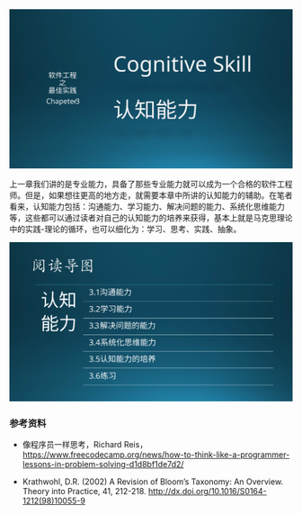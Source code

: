 


<img src="img/Slide1.SVG"/>

上一章我们讲的是专业能力，具备了那些专业能力就可以成为一个合格的软件工程师。但是，如果想往更高的地方走，就需要本章中所讲的认知能力的辅助。在笔者看来，认知能力包括：沟通能力、学习能力、解决问题的能力、系统化思维能力等，这些都可以通过读者对自己的认知能力的培养来获得，基本上就是马克思理论中的实践-理论的循环，也可以细化为：学习、思考、实践、抽象。

<img src="img/Slide2.SVG"/>



### 参考资料

- 像程序员一样思考，Richard Reis，https://www.freecodecamp.org/news/how-to-think-like-a-programmer-lessons-in-problem-solving-d1d8bf1de7d2/

- Krathwohl, D.R. (2002) A Revision of Bloom’s Taxonomy: An Overview. Theory into Practice, 41, 212-218. http://dx.doi.org/10.1016/S0164-1212(98)10055-9

